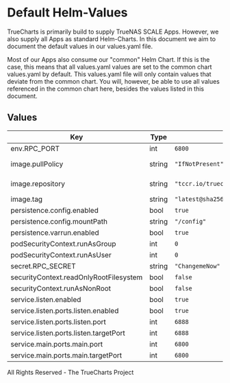 # Default Helm-Values

TrueCharts is primarily build to supply TrueNAS SCALE Apps.
However, we also supply all Apps as standard Helm-Charts. In this document we aim to document the default values in our values.yaml file.

Most of our Apps also consume our "common" Helm Chart.
If this is the case, this means that all values.yaml values are set to the common chart values.yaml by default. This values.yaml file will only contain values that deviate from the common chart.
You will, however, be able to use all values referenced in the common chart here, besides the values listed in this document.

## Values

| Key | Type | Default | Description |
|-----|------|---------|-------------|
| env.RPC_PORT | int | `6800` |  |
| image.pullPolicy | string | `"IfNotPresent"` | image pull policy |
| image.repository | string | `"tccr.io/truecharts/aria2-pro"` | image repository |
| image.tag | string | `"latest@sha256:6c0ddcc7be4da69ac146ff3153df727a5818f733636a1c4d9b78ccffd6106a23"` | image tag |
| persistence.config.enabled | bool | `true` |  |
| persistence.config.mountPath | string | `"/config"` |  |
| persistence.varrun.enabled | bool | `true` |  |
| podSecurityContext.runAsGroup | int | `0` |  |
| podSecurityContext.runAsUser | int | `0` |  |
| secret.RPC_SECRET | string | `"ChangemeNow"` |  |
| securityContext.readOnlyRootFilesystem | bool | `false` |  |
| securityContext.runAsNonRoot | bool | `false` |  |
| service.listen.enabled | bool | `true` |  |
| service.listen.ports.listen.enabled | bool | `true` |  |
| service.listen.ports.listen.port | int | `6888` |  |
| service.listen.ports.listen.targetPort | int | `6888` |  |
| service.main.ports.main.port | int | `6800` |  |
| service.main.ports.main.targetPort | int | `6800` |  |

All Rights Reserved - The TrueCharts Project
